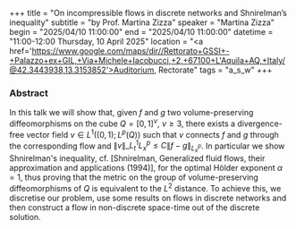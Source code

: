 +++
title = "On incompressible flows in discrete networks and Shnirelman’s inequality"
subtitle = "by Prof. Martina Zizza"
speaker = "Martina Zizza"
begin = "2025/04/10  11:00:00"
end = "2025/04/10  11:00:00"
datetime = "11:00-12:00 Thursday, 10 April 2025"
location = "<a href='https://www.google.com/maps/dir//Rettorato+GSSI+-+Palazzo+ex+GIL,+Via+Michele+Iacobucci,+2,+67100+L'Aquila+AQ,+Italy/@42.3443938,13.3153852'>Auditorium, Rectorate</a>"
tags = "a_s_w"
+++

### Abstract
In this talk we will show that, given $f$ and $g$ two volume-preserving diffeomorphisms on the cube $Q=[0,1]^\nu$, $\nu\geq 3$, there exists a divergence-free vector field $v\in L^1((0,1);L^p(Q))$ such that $v$ connects $f$ and $g$  through the corresponding flow and $\|v\|\_{L^1_t L^p_x}\leq C\|f-g\|_{L^p_x}$. In particular we show Shnirelman's inequality, cf. \[Shnirelman, Generalized fluid flows, their approximation and applications (1994)\], for the optimal Hölder exponent $\alpha=1$, thus proving that the metric on the group of volume-preserving diffeomorphisms of $Q$ is equivalent to the $L^2$ distance. To achieve this, we discretise our problem, use some results on flows in discrete networks and then construct a flow in non-discrete space-time out of the discrete solution.
